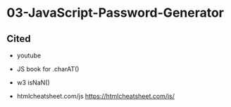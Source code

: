 # 03-JavaScript-Password-Generator






## Cited
- youtube 

- JS book for .charAT()

- w3 isNaN()
- htmlcheatsheet.com/js https://htmlcheatsheet.com/js/